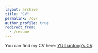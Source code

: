 ```yaml
---
layout: archive
title: "CV"
permalink: /cv/
author_profile: true
redirect_from:
  - /resume
---
```


You can find my CV here: [YU Liantong's CV](../files/Curriculum_Vitae.pdf).
